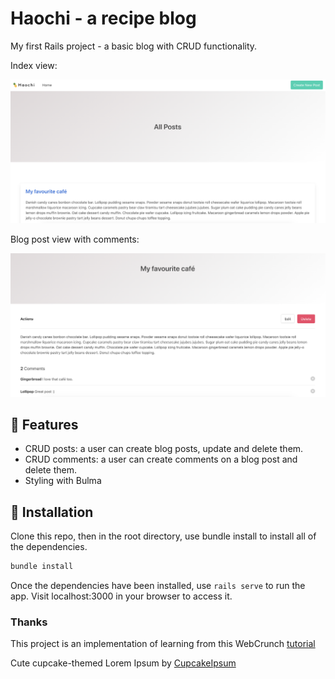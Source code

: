 # Haochi - a recipe blog

My first Rails project - a basic blog with CRUD functionality.

Index view:

![screenshot](https://github.com/ariane-h/rails_recipe_blog/blob/master/public/haochi_screenshot_two.png)

Blog post view with comments:

![screenshot](https://github.com/ariane-h/rails_recipe_blog/blob/master/public/haochi_screenshot_one.png)

## :art: Features

- CRUD posts: a user can create blog posts, update and delete them.
- CRUD comments: a user can create comments on a blog post and delete them.
- Styling with Bulma

## :wrench: Installation

Clone this repo, then in the root directory, use bundle install to install all of the dependencies.

```bash
bundle install
```

Once the dependencies have been installed, use `rails serve` to run the app. Visit localhost:3000 in your browser to access it.

### Thanks

This project is an implementation of learning from this WebCrunch [tutorial](https://youtu.be/XEkJ3vZb6-Q)

Cute cupcake-themed Lorem Ipsum by [CupcakeIpsum](http://www.cupcakeipsum.com/)
